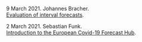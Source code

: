 9 March 2021. Johannes Bracher.<br> [Evaluation of interval forecasts](slides/Bracher_Evaluation.pdf).

2 March 2021. Sebastian Funk.<br> [Introduction to the European Covid-19 Forecast Hub](https://docs.google.com/presentation/d/1zpfIpW85IQ0pIRqWH7pe_cbK2EzhScyN8ObT6fQBScI/edit?usp=sharing).

